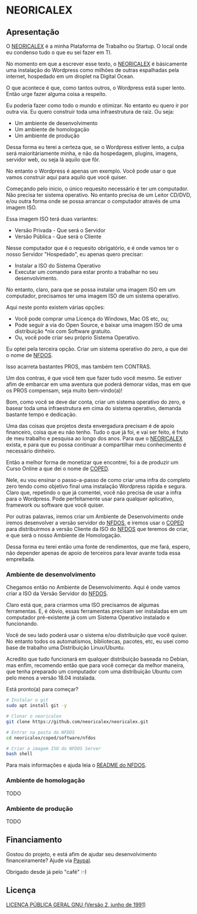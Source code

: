 # NEORICALEX

## Apresentação

O [NEORICALEX](https://neoricalex.com.br) é a minha Plataforma de Trabalho ou Startup. O local onde eu condenso tudo o que eu sei fazer em TI.

No momento em que a escrever esse texto, o [NEORICALEX](https://neoricalex.com.br) é básicamente uma instalação do Wordpress como milhões de outras espalhadas pela internet, hospedado em um droplet na Digital Ocean.

O que acontece é que, como tantos outros, o Wordpress está super lento. Então urge fazer alguma coisa a respeito.

Eu poderia fazer como todo o mundo e otimizar. No entanto eu quero ir por outra via. Eu quero construir toda uma infraestrutura de raiz. Ou seja:

* Um ambiente de desenvolvimento
* Um ambiente de homologação
* Um ambiente de produção

Dessa forma eu terei a certeza que, se o Wordpress estiver lento, a culpa será maioritáriamente minha, e não da hospedagem, plugins, imagens, servidor web, ou seja lá aquilo que fôr.

No entanto o Wordpress é apenas um exemplo. Você pode usar o que vamos construir aqui para aquilo que você quiser.

Começando pelo inicio, o único requesito necessário é ter um computador. Não precisa ter sistema operativo. No entanto precisa de um Leitor CD/DVD, e/ou outra forma onde se possa arrancar o computador através de uma imagem ISO. 

Essa imagem ISO terá duas variantes:

* Versão Privada - Que será o Servidor
* Versão Pública - Que será o Cliente

Nesse computador que é o requesito obrigatório, e é onde vamos ter o nosso Servidor "Hospedado", eu apenas quero precisar:

* Instalar a ISO do Sistema Operativo
* Executar um comando para estar pronto a trabalhar no seu desenvolvimento.

No entanto, claro, para que se possa instalar uma imagem ISO em um computador, precisamos ter uma imagem ISO de um sistema operativo.

Aqui neste ponto existem várias opções:

* Você pode comprar uma Licença do Windows, Mac OS etc, ou;
* Pode seguir a via do Open Source, e baixar uma imagem ISO de uma distribuição *nix com Software gratuito.
* Ou, você pode criar seu próprio Sistema Operativo.

Eu optei pela terceira opção. Criar um sistema operativo do zero, a que dei o nome de [NFDOS](https://github.com/neoricalex/neoricalex/tree/master/coped/software/nfdos).

Isso acarreta bastantes PROS, mas também tem CONTRAS.

Um dos contras, é que você tem que fazer tudo você mesmo. Se estiver afim de embarcar em uma aventura que poderá demorar vidas, mas em que os PROS compensam, seja muito bem-vindo(a)!

Bom, como você se deve dar conta, criar um sistema operativo do zero, e basear toda uma infraestrutura em cima do sistema operativo, demanda bastante tempo e dedicação.

Uma das coisas que projetos desta envergadura precisam é de apoio financeiro, coisa que eu não tenho. Tudo o que já foi, e vai ser feito, é fruto de meu trabalho e pesquisa ao longo dos anos. Para que o [NEORICALEX](https://neoricalex.com.br/) exista, e para que eu possa continuar a compartilhar meu conhecimento é necessário dinheiro. 

Então a melhor forma de monetizar que encontrei, foi a de produzir um Curso Online a que dei o nome de [COPED](https://github.com/neoricalex/neoricalex/tree/master/coped).

Nele, eu vou ensinar o passo-a-passo de como criar uma infra do completo zero tendo como objetivo final uma instalação Wordpress rápida e segura. Claro que, repetindo o que já comentei, você não precisa de usar a infra para o Wordpress. Pode perfeitamente usar para qualquer aplicativo, framework ou software que você quiser.

Por outras palavras, iremos criar um Ambiente de Desenvolvimento onde iremos desenvolver a versão servidor do [NFDOS](https://github.com/neoricalex/neoricalex/tree/master/coped/software/nfdos), e iremos usar o  [COPED](https://github.com/neoricalex/neoricalex/tree/master/coped) para distribuirmos a versão Cliente da ISO do [NFDOS](https://github.com/neoricalex/neoricalex/tree/master/coped/software/nfdos) que teremos de criar, e que será o nosso Ambiente de Homologação.

Dessa forma eu terei então uma fonte de rendimentos, que me fará, espero, não depender apenas de apoio de terceiros para levar avante toda essa empreitada.

### Ambiente de desenvolvimento

Chegamos então no Ambiente de Desenvolvimento. Aqui é onde vamos criar a ISO da Versão Servidor do [NFDOS](https://github.com/neoricalex/neoricalex/tree/master/coped/software/nfdos).

Claro está que, para criarmos uma ISO precisamos de algumas ferramentas. E, é óbvio, essas ferramentas precisam ser instaladas em um computador pré-existente já com um Sistema Operativo instalado e funcionando.

Você de seu lado poderá usar o sistema e/ou distribuição que você quiser. No entanto todos os automatismos, bibliotecas, pacotes, etc, eu usei como base de trabalho uma Distribuição Linux/Ubuntu.

Acredito que tudo funcionará em qualquer distribuição baseada no Debian, mas enfim, recomendo então que para você começar da melhor maneira, que tenha preparado um computador com uma distribuição Ubuntu com pelo menos a versão 18.04 instalada.

Está pronto(a) para começar?

```bash
# Instalar o git
sudo apt install git -y

# Clonar o neoricalex
git clone https://github.com/neoricalex/neoricalex.git

# Entrar na pasta do NFDOS
cd neoricalex/coped/software/nfdos

# Criar a imagem ISO do NFDOS Server
bash shell
```
Para mais informações e ajuda leia o [README do NFDOS](https://github.com/neoricalex/neoricalex/tree/master/coped/software/nfdos).

### Ambiente de homologação

TODO

### Ambiente de produção

TODO

## Financiamento

Gostou do projeto, e está afim de ajudar seu desenvolvimento financeiramente?
Ajude via [Paypal](https://www.paypal.me/AleexFL).

Obrigado desde já pelo "café" :-)

## Licença

[LICENÇA PÚBLICA GERAL GNU (Versão 2, junho de 1991)](./LICENSE)
